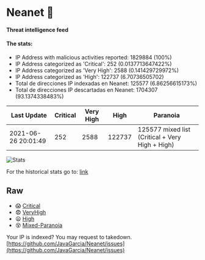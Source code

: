 # Neanet :hocho:
#### Threat intelligence feed
#### The stats:

- IP Address with malicious activities reported: 1829884 (100%)
- IP Address categorized as 'Critical':  252 (0.0137713647422%)
- IP Address categorized as 'Very High':  2588 (0.141429729972%)
- IP Address categorized as 'High':  122737 (6.70736505702)
- Total de direcciones IP indexadas en Neanet:  125577 (6.86256615173%)
- Total de direcciones IP descartadas en Neanet:  1704307 (93.1374338483%)

| Last Update | Critical | Very High | High | Paranoia |
| --- | --- | --- | --- | --- |
| 2021-06-26 20:01:49 | 252 | 2588 | 122737 | 125577 mixed list (Critical + Very High + High)|

![Stats](https://docs.google.com/spreadsheets/d/e/2PACX-1vSnaNMIXVabIpDJjufMlzH7poXnshF3mgd8Is1g9ytUEzVsP5my4Trn8f-xkoLLQ38xpL3HtmUexLo6/pubchart?oid=501124687&format=image)

For the historical stats go to: [link](/stats.csv)
## Raw
- :scream: [Critical](https://raw.githubusercontent.com/JavaGarcia/Neanet/master/blacklists/neanet_critical.txt)
- :fearful: [VeryHigh](https://raw.githubusercontent.com/JavaGarcia/Neanet/master/blacklists/neanet_veryHigh.txtt)
- :frowning: [High](https://raw.githubusercontent.com/JavaGarcia/Neanet/master/blacklists/neanet_high.txt)
- :dizzy_face: [Mixed-Paranoia](https://raw.githubusercontent.com/JavaGarcia/Neanet/master/blacklists/neanet_all.txt)


Your IP is indexed? You may request to takedown. [https://github.com/JavaGarcia/Neanet/issues](https://github.com/JavaGarcia/Neanet/issues)

















































































































































































































































































































































































































































































































































































































































































































































































































































































































































































































































































































































































































































































































































































































































































































































































































































































































































































































































































































































































































































































































































































































































































































































































































































































































































































































































































































































































































































































































































































































































































































































































































































































































































































































































































































































































































































































































































































































































































































































































































































































































































































































































































































































































































































































































































































































































































































































































































































































































































































































































































































































































































































































































































































































































































































































































































































































































































































































































































































































































































































































































































































































































































































































































































































































































































































































































































































































































































































































































































































































































































































































































































































































































































































































































